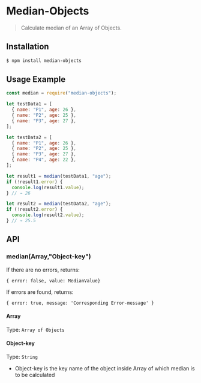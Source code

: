 # Median-Objects

> Calculate median of an Array of Objects.

## Installation

```sh
$ npm install median-objects
```

## Usage Example

```js
const median = require("median-objects");

let testData1 = [
  { name: "P1", age: 26 },
  { name: "P2", age: 25 },
  { name: "P3", age: 27 },
];

let testData2 = [
  { name: "P1", age: 26 },
  { name: "P2", age: 25 },
  { name: "P3", age: 27 },
  { name: "P4", age: 22 },
];

let result1 = median(testData1, "age");
if (!result1.error) {
  console.log(result1.value);
} // → 26

let result2 = median(testData2, "age");
if (!result2.error) {
  console.log(result2.value);
} // → 25.5
```

## API

### median(Array,"Object-key")

If there are no errors, returns:

`{ error: false, value: MedianValue}`

If errors are found, returns:

`{ error: true, message: 'Corresponding Error-message' }`

#### Array

Type: `Array of Objects`

#### Object-key

Type: `String`

- Object-key is the key name of the object inside Array of which median is to be calculated

